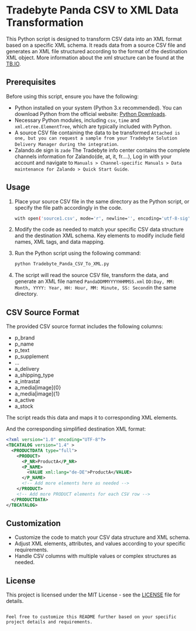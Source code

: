 # Tradebyte Panda CSV to XML Data Transformation

This Python script is designed to transform CSV data into an XML format based on a specific XML schema. It reads data from a source CSV file and generates an XML file structured according to the format of the destination XML object.
More information about the xml structure can be found at the [TB.IO](https://www.tradebyte.io/documentation/examples-for-product-and-order-data/).

## Prerequisites

Before using this script, ensure you have the following:

- Python installed on your system (Python 3.x recommended). You can download Python from the official website: [Python Downloads](https://www.python.org/downloads/).
- Necessary Python modules, including `csv`, `time` and `xml.etree.ElementTree`, which are typically included with Python.
- A source CSV file containing the data to be transformed `Attached is one, but you can request a sample from your Tradebyte Solution Delivery Manager during the integration`.
- Zalando.de sign is `zade` The Tradebyte info center contains the complete channels information for Zalando(de, at, it, fr....), Log in with your account and navigate to `Manuals > Channel-specific Manuals > Data maintenance for Zalando > Quick Start Guide`.

## Usage

1. Place your source CSV file in the same directory as the Python script, or specify the file path accordingly in the code.
   ```bash
   with open('source1.csv', mode='r', newline='', encoding='utf-8-sig') as csv_file:
   ```

3. Modify the code as needed to match your specific CSV data structure and the destination XML schema. Key elements to modify include field names, XML tags, and data mapping.

4. Run the Python script using the following command:

   ```bash
   python Tradebyte_Panda_CSV_To_XML.py
   ```

5. The script will read the source CSV file, transform the data, and generate an XML file named `PandaDDMMYYYYHHMMSS.xml` `DD:Day, MM: Month, YYYY: Year, HH: Hour, MM: Minute, SS: Second`in the same directory.

## CSV Source Format

The provided CSV source format includes the following columns:

- p_brand
- p_name
- p_text
- p_supplement
- ...
- a_delivery
- a_shipping_type
- a_intrastat
- a_media[image]{0}
- a_media[image]{1}
- a_active
- a_stock

The script reads this data and maps it to corresponding XML elements.


And the corresponding simplified destination XML format:

```xml
<?xml version="1.0" encoding="UTF-8"?>
<TBCATALOG version="1.4" >
  <PRODUCTDATA type="full">
    <PRODUCT>
      <P_NR>ProductA</P_NR>
      <P_NAME>
        <VALUE xml:lang="de-DE">ProductA</VALUE>
      </P_NAME>
      <!-- Add more elements here as needed -->
    </PRODUCT>
    <!-- Add more PRODUCT elements for each CSV row -->
  </PRODUCTDATA>
</TBCATALOG>
```

## Customization

- Customize the code to match your CSV data structure and XML schema.
- Adjust XML elements, attributes, and values according to your specific requirements.
- Handle CSV columns with multiple values or complex structures as needed.

## License

This project is licensed under the MIT License - see the [LICENSE](LICENSE) file for details.
```

Feel free to customize this README further based on your specific project details and requirements.
